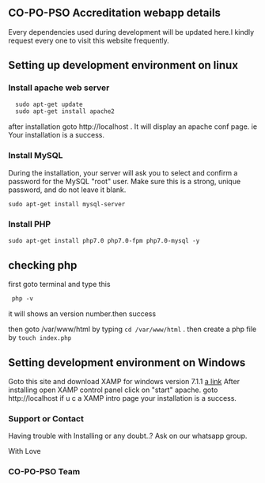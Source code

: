 ## CO-PO-PSO Accreditation webapp details

Every dependencies used during development will be updated here.I kindly request every one to visit this website frequently.

## Setting up development environment on linux

### Install apache web server

```markdown
  sudo apt-get update
  sudo apt-get install apache2
```
after installation goto http://localhost . It will display an apache conf page. ie Your installation is a success.

### Install MySQL
During the installation, your server will ask you to select and confirm a password for the MySQL "root" user. 
Make sure this is a strong, unique password, and do not leave it blank.

  ```markdown
  sudo apt-get install mysql-server
```

### Install PHP
```markdown
sudo apt-get install php7.0 php7.0-fpm php7.0-mysql -y
```

## checking php
first goto terminal and type this
```diff
 php -v
```
it will shows an version number.then success

then goto /var/www/html by typing
`cd /var/www/html` .
then create a php file by
`touch index.php`

## Setting development environment on Windows
Goto this site and download XAMP for windows version 7.1.1
[a link](https://www.apachefriends.org/download.html)
After installing open XAMP control panel
click on "start" apache.
goto http://localhost if u c a XAMP intro page your installation is a success.


### Support or Contact

Having trouble with Installing or any doubt..?
Ask on our whatsapp group.

With 
Love
### CO-PO-PSO Team
